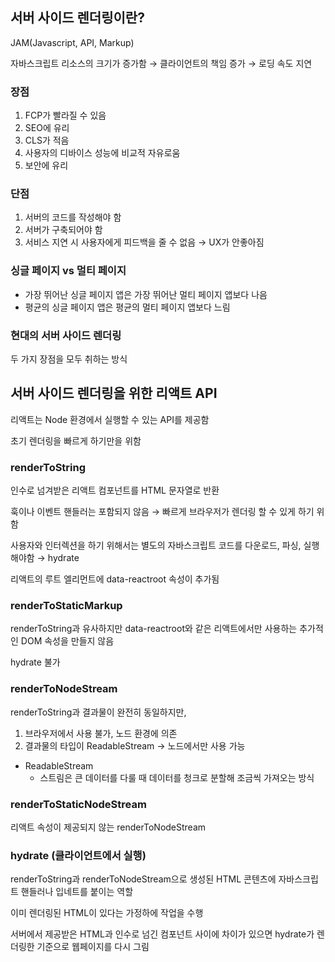 ## 서버 사이드 렌더링이란?

JAM(Javascript, API, Markup)

자바스크립트 리소스의 크기가 증가함 → 클라이언트의 책임 증가 → 로딩 속도 지연

### 장점

1. FCP가 빨라질 수 있음
2. SEO에 유리
3. CLS가 적음
4. 사용자의 디바이스 성능에 비교적 자유로움
5. 보안에 유리

### 단점

1. 서버의 코드를 작성해야 함
2. 서버가 구축되어야 함
3. 서비스 지연 시 사용자에게 피드백을 줄 수 없음 → UX가 안좋아짐

### 싱글 페이지 vs 멀티 페이지

- 가장 뛰어난 싱글 페이지 앱은 가장 뛰어난 멀티 페이지 앱보다 나음
- 평균의 싱글 페이지 앱은 평균의 멀티 페이지 앱보다 느림

### 현대의 서버 사이드 렌더링

두 가지 장점을 모두 취하는 방식

## 서버 사이드 렌더링을 위한 리액트 API

리액트는 Node 환경에서 실행할 수 있는 API를 제공함

초기 렌더링을 빠르게 하기만을 위함

### renderToString

인수로 넘겨받은 리액트 컴포넌트를 HTML 문자열로 반환

훅이나 이벤트 핸들러는 포함되지 않음 → 빠르게 브라우저가 렌더링 할 수 있게 하기 위함

사용자와 인터렉션을 하기 위해서는 별도의 자바스크립트 코드를 다운로드, 파싱, 실행해야함 → hydrate

리액트의 루트 엘리먼트에 data-reactroot 속성이 추가됨

### renderToStaticMarkup

renderToString과 유사하지만 data-reactroot와 같은 리액트에서만 사용하는 추가적인 DOM 속성을 만들지 않음

hydrate 불가

### renderToNodeStream

renderToString과 결과물이 완전히 동일하지만,

1. 브라우저에서 사용 불가, 노드 환경에 의존
2. 결과물의 타입이 ReadableStream → 노드에서만 사용 가능
- ReadableStream
    - 스트림은 큰 데이터를 다룰 때 데이터를 청크로 분할해 조금씩 가져오는 방식

### renderToStaticNodeStream

리액트 속성이 제공되지 않는 renderToNodeStream

### hydrate (클라이언트에서 실행)

renderToString과 renderToNodeStream으로 생성된 HTML 콘텐츠에 자바스크립트 핸들러나 입네트를 붙이는 역할

이미 렌더링된 HTML이 있다는 가정하에 작업을 수행

서버에서 제공받은 HTML과 인수로 넘긴 컴포넌트 사이에 차이가 있으면 hydrate가 렌더링한 기준으로 웹페이지를 다시 그림
